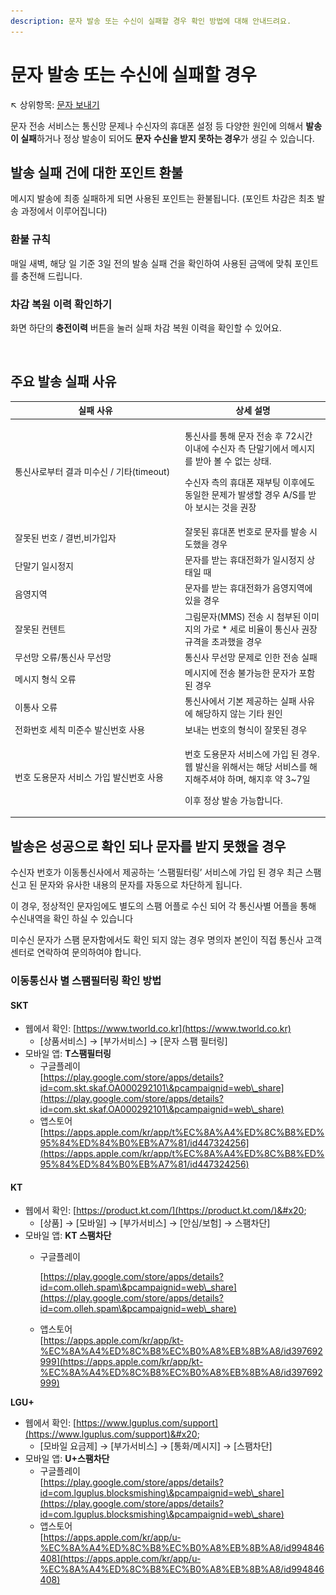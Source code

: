 ```yaml
---
description: 문자 발송 또는 수신이 실패할 경우 확인 방법에 대해 안내드려요.
---
```


# 문자 발송 또는 수신에 실패할 경우

↖ 상위항목: [문자 보내기](./)

문자 전송 서비스는 통신망 문제나 수신자의 휴대폰 설정 등 다양한 원인에 의해서 **발송이 실패**하거나 정상 발송이 되어도  **문자** **수신을 받지 못하는 경우**가 생길 수 있습니다.

## 발송 실패 건에 대한 포인트 환불

메시지 발송에 최종 실패하게 되면 사용된 포인트는 환불됩니다. (포인트 차감은 최초 발송 과정에서 이루어집니다)

### 환불 규칙

매일 새벽, 해당 일 기준 3일 전의 발송 실패 건을 확인하여 사용된 금액에 맞춰 포인트를 충전해 드립니다.

### 차감 복원 이력 확인하기

화면 하단의 **충전이력** 버튼을 눌러 실패 차감 복원 이력을 확인할 수 있어요.

<figure><img src="../../.gitbook/assets/차감복원이력 (1).png" alt=""><figcaption></figcaption></figure>

## 주요 발송 실패 사유

<table><thead><tr><th width="258">실패 사유</th><th>상세 설명</th></tr></thead><tbody><tr><td>통신사로부터 결과 미수신 / 기타(timeout)</td><td><p>통신사를 통해 문자 전송 후 72시간 이내에 수신자 측 단말기에서 메시지를 받아 볼 수 없는 상태. </p><p>수신자 측의 휴대폰 재부팅 이후에도 동일한 문제가 발생할 경우 A/S를 받아 보시는 것을 권장</p></td></tr><tr><td>잘못된 번호 / 결번,비가입자</td><td>잘못된 휴대폰 번호로 문자를 발송 시도했을 경우</td></tr><tr><td>단말기 일시정지</td><td>문자를 받는 휴대전화가 일시정지 상태일 때</td></tr><tr><td>음영지역</td><td>문자를 받는 휴대전화가 음영지역에 있을 경우</td></tr><tr><td>잘못된 컨텐트</td><td>그림문자(MMS) 전송 시 첨부된 이미지의 가로 * 세로 비율이 통신사 권장 규격을 초과했을 경우</td></tr><tr><td>무선망 오류/통신사 무선망</td><td>통신사 무선망 문제로 인한 전송 실패</td></tr><tr><td>메시지 형식 오류</td><td>메시지에 전송 불가능한 문자가 포함된 경우</td></tr><tr><td>이통사 오류</td><td>통신사에서 기본 제공하는 실패 사유에 해당하지 않는 기타 원인</td></tr><tr><td>전화번호 세칙 미준수 발신번호 사용</td><td>보내는 번호의 형식이 잘못된 경우</td></tr><tr><td>번호 도용문자 서비스 가입 발신번호 사용</td><td><p>번호 도용문자 서비스에 가입 된 경우.<br>웹 발신을 위해서는 해당 서비스를 해지해주셔야 하며, 해지후 약 3~7일 </p><p>이후 정상 발송 가능합니다.</p></td></tr></tbody></table>



## 발송은 성공으로 확인 되나 문자를 받지 못했을 경우

수신자 번호가 이동통신사에서 제공하는 ‘스팸필터링’ 서비스에 가입 된 경우 최근 스팸 신고 된 문자와 유사한 내용의 문자를 자동으로 차단하게 됩니다.

이 경우, 정상적인 문자임에도 별도의 스팸 어플로 수신 되어 각 통신사별 어플을 통해 수신내역을 확인 하실 수 있습니다

미수신 문자가 스팸 문자함에서도 확인 되지 않는 경우 명의자 본인이 직접 통신사 고객센터로 연락하여 문의하여야 합니다.

### 이동통신사 별 스팸필터링 확인 방법

#### **SK**T

* 웹에서 확인: [https://www.tworld.co.kr](https://www.tworld.co.kr)
  * \[상품서비스] → \[부가서비스] → \[문자 스팸 필터링]
* 모바일 앱: **T스팸필터링**
  * 구글플레이\
    [https://play.google.com/store/apps/details?id=com.skt.skaf.OA000292101\&pcampaignid=web\_share](https://play.google.com/store/apps/details?id=com.skt.skaf.OA000292101\&pcampaignid=web\_share)
  * 앱스토어[https://apps.apple.com/kr/app/t%EC%8A%A4%ED%8C%B8%ED%95%84%ED%84%B0%EB%A7%81/id447324256](https://apps.apple.com/kr/app/t%EC%8A%A4%ED%8C%B8%ED%95%84%ED%84%B0%EB%A7%81/id447324256)

#### **KT**&#x20;

* 웹에서 확인: [https://product.kt.com/](https://product.kt.com/)&#x20;
  * \[상품] → \[모바일] → \[부가서비스] → \[안심/보험] → 스팸차단]
* 모바일 앱: **KT 스팸차단**
  *   구글플레이

      [https://play.google.com/store/apps/details?id=com.olleh.spam\&pcampaignid=web\_share](https://play.google.com/store/apps/details?id=com.olleh.spam\&pcampaignid=web\_share)
  * 앱스토어\
    [https://apps.apple.com/kr/app/kt-%EC%8A%A4%ED%8C%B8%EC%B0%A8%EB%8B%A8/id397692999](https://apps.apple.com/kr/app/kt-%EC%8A%A4%ED%8C%B8%EC%B0%A8%EB%8B%A8/id397692999)

**LGU+**

* 웹에서 확인: [https://www.lguplus.com/support](https://www.lguplus.com/support)&#x20;
  * \[모바일 요금제] → \[부가서비스] → \[통화/메시지] → \[스팸차단]
* 모바일 앱: **U+스팸차단**
  * 구글플레이\
    [https://play.google.com/store/apps/details?id=com.lguplus.blocksmishing\&pcampaignid=web\_share](https://play.google.com/store/apps/details?id=com.lguplus.blocksmishing\&pcampaignid=web\_share)
  * 앱스토어\
    [https://apps.apple.com/kr/app/u-%EC%8A%A4%ED%8C%B8%EC%B0%A8%EB%8B%A8/id994846408](https://apps.apple.com/kr/app/u-%EC%8A%A4%ED%8C%B8%EC%B0%A8%EB%8B%A8/id994846408)

